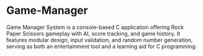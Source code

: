 # Game-Manager
 Game Manager System is a console-based C application offering Rock Paper Scissors gameplay with AI, score tracking, and game history. It features modular design, input validation, and random number generation, serving as both an entertainment tool and a learning aid for C programming.
